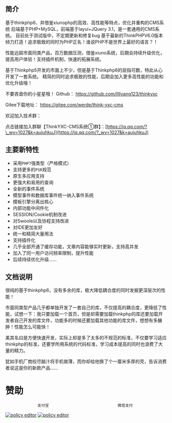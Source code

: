 ## [](https://gitee.com/werde/think-yxc-cms/tree/main#%E4%B8%BB%E8%A6%81%E6%96%B0%E7%89%B9%E6%80%A7)简介
基于thinkphp6、并借鉴xiunophp的高效、高性能等特点，优化并重构的CMS系统
后端基于PHP+MySQL，前端基于layui+JQuery 3.1，是一套通用的CMS系统。
目前处于测试版中，不定期更新和修复bug
基于最新的ThinkPHPV6.0版本倾力打造！追求极致的同时为PHP正名！谁说PHP不是世界上最好的语言？！

性能远超市面同类产品，百万数据压测，借鉴xiuno系统，后期会持续升级优化，提高用户体验！支持插件机制，快速的拓展系统。

基于Thinkphp5开发的市面上不少，但是基于Thinkphp6的屈指可数，特此从心开发了一套系统。 精简的同时追求极致的性能，后期会加入更多高性能的功能和优化升级哦！

不要吝啬你的小星星哦！
Github：
https://github.com/llllyang123/thinkyxc

Gitee下载地址：
https://gitee.com/werde/think-yxc-cms

欢迎加入技术群：

点击链接加入群聊【ThinkYXC-CMS系统①群】：[https://jq.qq.com/?\_wv=1027&k=aujuhkuJ](https://jq.qq.com/?_wv=1027&k=aujuhkuJ)

## [](https://gitee.com/werde/think-yxc-cms/tree/main#%E4%B8%BB%E8%A6%81%E6%96%B0%E7%89%B9%E6%80%A7)主要新特性

*   采用`PHP7`强类型（严格模式）
*   支持更多的`PSR`规范
*   原生多应用支持
*   更强大和易用的查询
*   全新的事件系统
*   模型事件和数据库事件统一纳入事件系统
*   模板引擎分离出核心
*   内部功能中间件化
*   SESSION/Cookie机制改进
*   对Swoole以及协程支持改进
*   对IDE更加友好
*   统一和精简大量用法
*   支持插件化
*   几乎全部开通了缓存功能，文章内容能够实时更新，支持高并发
*   加入了同一用户访问频率限制，提升性能
*   后续持续优化升级……
## [](https://gitee.com/werde/think-yxc-cms/tree/main#%E4%B8%BB%E8%A6%81%E6%96%B0%E7%89%B9%E6%80%A7)文档说明
很纯的基于thinkphp6，没有多余的库，极大降低耦合度的同时发掘更深层次的性能！ 

市面同类型产品几乎都单独开发了一套自己的库，不仅提高的耦合度，更降低了性能，试想一下：我只要加载一个首页，但是却需要加载thinkphp的库还要加载开发者自己开发的库文件，功能多的时候还要加载其他功能的库文件，想想有多臃肿！性能怎么可能快！

美其名曰是方便快速开发，实际上却是多了太多的不规范的标准，不仅要学习适应thinkphp的标准，还要学所用系统的代码标准，学习成本提高的同时也浪费了大量的精力。 

犹如手机厂商绞尽脑汁将手机做薄，而你却给他换了个一厘米多厚的壳，告诉消费者说这是你的新款产品……

# 赞助
                  支付宝                              微信支付
[![policy editor](https://gitee.com/werde/yxc_images/raw/master/image/zhifubao-300.jpg)]()                                             [![policy editor](https://gitee.com/werde/yxc_images/raw/master/image/weixin-300.jpg)]()                                                           

